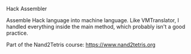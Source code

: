 Hack Assembler

Assemble Hack language into machine language. 
Like VMTranslator, I handled everything inside the main method, which probably isn't a good practice. 


Part of the Nand2Tetris course: https://www.nand2tetris.org
